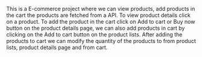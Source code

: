 This is a E-commerce project where we can view products, add products in the cart the products are fetched from a API. To view product details click on a product. To add the product in the cart click on Add to cart or Buy now button on the product details page, we can also add products in cart by clicking on the Add to cart button on the product lists. After adding the products to cart we can modify the quantity of the products to from product lists, product details page and from cart.